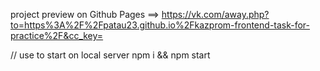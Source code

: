 project preview on Github Pages ==> https://vk.com/away.php?to=https%3A%2F%2Fpatau23.github.io%2Fkazprom-frontend-task-for-practice%2F&cc_key=

// use to start on local server
npm i && npm start
